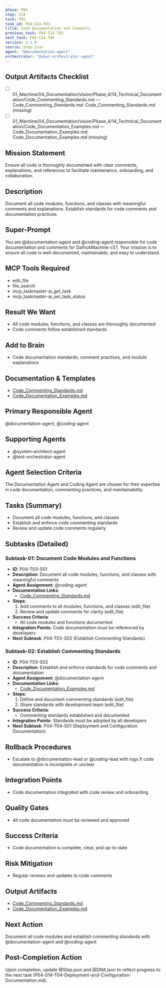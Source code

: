 ```yaml
---
phase: P04
step: S14
task: T03
task_id: P04-S14-T03
title: Code Documentation and Comments
previous_task: P04-S14-T02
next_task: P04-S14-T04
version: 3.1.0
source: Step.json
agent: "@documentation-agent"
orchestrator: "@uber-orchestrator-agent"
---
```

## Output Artifacts Checklist
- [ ] 01_Machine/04_Documentation/vision/Phase_4/14_Technical_Documentation/Code_Commenting_Standards.md — Code_Commenting_Standards.md: Code_Commenting_Standards.md (missing)
- [ ] 01_Machine/04_Documentation/vision/Phase_4/14_Technical_Documentation/Code_Documentation_Examples.md — Code_Documentation_Examples.md: Code_Documentation_Examples.md (missing)

## Mission Statement
Ensure all code is thoroughly documented with clear comments, explanations, and references to facilitate maintenance, onboarding, and collaboration.

## Description
Document all code modules, functions, and classes with meaningful comments and explanations. Establish standards for code comments and documentation practices.

## Super-Prompt
You are @documentation-agent and @coding-agent responsible for code documentation and comments for DafnckMachine v3.1. Your mission is to ensure all code is well-documented, maintainable, and easy to understand.

## MCP Tools Required
- edit_file
- file_search
- mcp_taskmaster-ai_get_task
- mcp_taskmaster-ai_set_task_status

## Result We Want
- All code modules, functions, and classes are thoroughly documented
- Code comments follow established standards

## Add to Brain
- Code documentation standards, comment practices, and module explanations

## Documentation & Templates
- [Code_Commenting_Standards.md](mdc:01_Machine/04_Documentation/vision/Phase_4/14_Technical_Documentation/Code_Commenting_Standards.md)
- [Code_Documentation_Examples.md](mdc:01_Machine/04_Documentation/vision/Phase_4/14_Technical_Documentation/Code_Documentation_Examples.md)

## Primary Responsible Agent
@documentation-agent, @coding-agent

## Supporting Agents
- @system-architect-agent
- @test-orchestrator-agent

## Agent Selection Criteria
The Documentation Agent and Coding Agent are chosen for their expertise in code documentation, commenting practices, and maintainability.

## Tasks (Summary)
- Document all code modules, functions, and classes
- Establish and enforce code commenting standards
- Review and update code comments regularly

## Subtasks (Detailed)
### Subtask-01: Document Code Modules and Functions
- **ID**: P04-T03-S01
- **Description**: Document all code modules, functions, and classes with meaningful comments
- **Agent Assignment**: @coding-agent
- **Documentation Links**:
  - [Code_Commenting_Standards.md](mdc:01_Machine/04_Documentation/vision/Phase_4/14_Technical_Documentation/Code_Commenting_Standards.md)
- **Steps**:
    1. Add comments to all modules, functions, and classes (edit_file)
    2. Review and update comments for clarity (edit_file)
- **Success Criteria**:
    - All code modules and functions documented
- **Integration Points**: Code documentation must be referenced by developers
- **Next Subtask**: P04-T03-S02 (Establish Commenting Standards)

### Subtask-02: Establish Commenting Standards
- **ID**: P04-T03-S02
- **Description**: Establish and enforce standards for code comments and documentation
- **Agent Assignment**: @documentation-agent
- **Documentation Links**:
  - [Code_Documentation_Examples.md](mdc:01_Machine/04_Documentation/vision/Phase_4/14_Technical_Documentation/Code_Documentation_Examples.md)
- **Steps**:
    1. Define and document commenting standards (edit_file)
    2. Share standards with development team (edit_file)
- **Success Criteria**:
    - Commenting standards established and documented
- **Integration Points**: Standards must be adopted by all developers
- **Next Subtask**: P04-T04-S01 (Deployment and Configuration Documentation)

## Rollback Procedures
- Escalate to @documentation-lead or @coding-lead with logs if code documentation is incomplete or unclear

## Integration Points
- Code documentation integrated with code review and onboarding

## Quality Gates
- All code documentation must be reviewed and approved

## Success Criteria
- Code documentation is complete, clear, and up-to-date

## Risk Mitigation
- Regular reviews and updates to code comments

## Output Artifacts
- [Code_Commenting_Standards.md](mdc:01_Machine/04_Documentation/vision/Phase_4/14_Technical_Documentation/Code_Commenting_Standards.md)
- [Code_Documentation_Examples.md](mdc:01_Machine/04_Documentation/vision/Phase_4/14_Technical_Documentation/Code_Documentation_Examples.md)

## Next Action
Document all code modules and establish commenting standards with @documentation-agent and @coding-agent

## Post-Completion Action
Upon completion, update @Step.json and @DNA.json to reflect progress to the next task (P04-S14-T04-Deployment-and-Configuration-Documentation.md). 